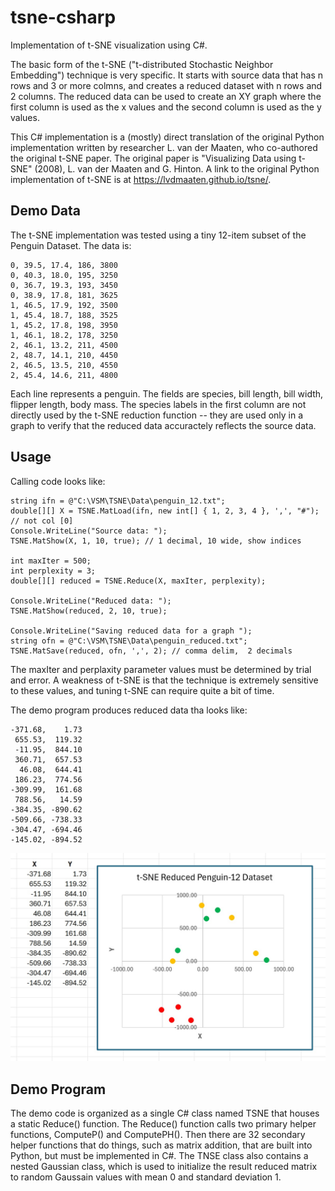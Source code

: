 # tsne-csharp
Implementation of t-SNE visualization using C#.

The basic form of the t-SNE ("t-distributed Stochastic Neighbor Embedding") technique is very specific. It starts with source data that has n rows and 3 or more colmns, and creates a reduced dataset with n rows and 2 columns. The reduced data can be used to create an XY graph where the first column is used as the x values and the second column is used as the y values.

This C# implementation is a (mostly) direct translation of the original Python implementation written by researcher L. van der Maaten, who co-authored the original t-SNE paper. The original paper is "Visualizing Data using t-SNE" (2008), L. van der Maaten and G. Hinton. A link to the original Python implementation of t-SNE is at https://lvdmaaten.github.io/tsne/.

## Demo Data

The t-SNE implementation was tested using a tiny 12-item subset of the Penguin Dataset. The data is:

    0, 39.5, 17.4, 186, 3800  
    0, 40.3, 18.0, 195, 3250  
    0, 36.7, 19.3, 193, 3450  
    0, 38.9, 17.8, 181, 3625  
    1, 46.5, 17.9, 192, 3500  
    1, 45.4, 18.7, 188, 3525  
    1, 45.2, 17.8, 198, 3950  
    1, 46.1, 18.2, 178, 3250  
    2, 46.1, 13.2, 211, 4500  
    2, 48.7, 14.1, 210, 4450  
    2, 46.5, 13.5, 210, 4550  
    2, 45.4, 14.6, 211, 4800  

Each line represents a penguin. The fields are species, bill length, bill width, flipper length, body mass. The species labels in the first column are not directly used by the t-SNE reduction function -- they are used only in a graph to verify that the reduced data accuractely reflects the source data.

## Usage

Calling code looks like:

    string ifn = @"C:\VSM\TSNE\Data\penguin_12.txt";  
    double[][] X = TSNE.MatLoad(ifn, new int[] { 1, 2, 3, 4 }, ',', "#"); // not col [0]  
    Console.WriteLine("Source data: ");  
    TSNE.MatShow(X, 1, 10, true); // 1 decimal, 10 wide, show indices  

    int maxIter = 500;  
    int perplexity = 3;  
    double[][] reduced = TSNE.Reduce(X, maxIter, perplexity);  

    Console.WriteLine("Reduced data: ");  
    TSNE.MatShow(reduced, 2, 10, true);  

    Console.WriteLine("Saving reduced data for a graph ");  
    string ofn = @"C:\VSM\TSNE\Data\penguin_reduced.txt";  
    TSNE.MatSave(reduced, ofn, ',', 2); // comma delim,  2 decimals  

The maxIter and perplaxity parameter values must be determined by trial and error. A weakness of t-SNE is that the technique is extremely sensitive to these values, and tuning t-SNE can require quite a bit of time.

The demo program produces reduced data tha looks like:

    -371.68,    1.73
     655.53,  119.32
     -11.95,  844.10
     360.71,  657.53
      46.08,  644.41
     186.23,  774.56
    -309.99,  161.68
     788.56,   14.59
    -384.35, -890.62
    -509.66, -738.33
    -304.47, -694.46
    -145.02, -894.52

![Reduced data graph](penguin_12_reduced_graph.jpg)


## Demo Program

The demo code is organized as a single C# class named TSNE that houses a static Reduce() function. The Reduce() function calls two primary helper functions, ComputeP() and ComputePH(). Then there are 32 secondary helper functions that do things, such as matrix addition, that are built into Python, but must be implemented in C#. The TNSE class also contains a nested Gaussian class, which is used to initialize the result reduced matrix to random Gaussain values with mean 0 and standard deviation 1.



